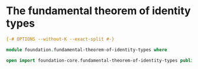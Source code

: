 # The fundamental theorem of identity types

```agda
{-# OPTIONS --without-K --exact-split #-}

module foundation.fundamental-theorem-of-identity-types where

open import foundation-core.fundamental-theorem-of-identity-types public
```
